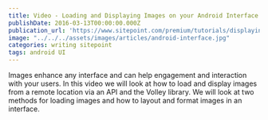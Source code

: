 ```yaml
---
title: Video - Loading and Displaying Images on your Android Interface
publishDate: 2016-03-13T00:00:00.000Z
publication_url: 'https://www.sitepoint.com/premium/tutorials/displaying-images-on-your-android-interface'
image: "../../../assets/images/articles/android-interface.jpg"
categories: writing sitepoint
tags: android UI
---
```


Images enhance any interface and can help engagement and interaction with your users. In this video we will look at how to load and display images from a remote location via an API and the Volley library. We will look at two methods for loading images and how to layout and format images in an interface.
